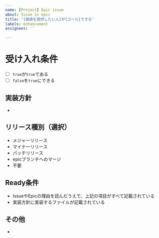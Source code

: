 ```yaml
---
name: [Project] Epic issue
about: Issue in epic
title: '{価値を提供したい人}が{ゴール}できる'
labels: enhancement
assignees: ''

---
```


# 受け入れ条件
- [ ] `true`が`true`である
- [ ] `false`を`true`にできる
## 実装方針
- 
## リリース種別（選択）
- メジャーリリース
- マイナーリリース
- パッチリリース
- epicブランチへのマージ
- 不要
## Ready条件
- IssueやEpicの理由を読んだうえで、上記の項目がすべて記載されている
- 実装方針に実装するファイルが記載されている
## その他
- 
